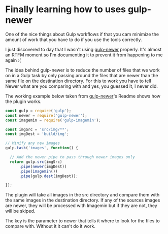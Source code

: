# Finally learning how to uses gulp-newer

One of the nice things about Gulp workflows if that you cam minimize the amount of work that you have to do if you use the tools correctly.

I just discovered to day that I wasn't using [gulp-newer](https://www.npmjs.com/package/gulp-newer) properly. It's almost an RTFM moment so I'm documenting it to prevent it from happening to me again :(

The idea behind gulp-newer is to reduce the number of files that we work on in a Gulp task by only passing around the files that are newer than the same file on the destination directory. For this to work you have to tell Newer what are you comparing with and yes, you guessed it, I never did.

The working example below taken from [gulp-newer](https://github.com/tschaub/gulp-newer#readme.md)'s Readme shows how the plugin works.

```js
const gulp = require('gulp');
const newer = require('gulp-newer');
const imagemin = require('gulp-imagemin');

const imgSrc = 'src/img/**';
const imgDest = 'build/img';

// Minify any new images
gulp.task('images', function() {

  // Add the newer pipe to pass through newer images only
  return gulp.src(imgSrc)
      .pipe(newer(imgDest))
      .pipe(imagemin())
      .pipe(gulp.dest(imgDest));

});
```

The plugin will take all images in the src directory and compare them with the same images in the destination directory.  If any of the sources images are newer, they will be processed with Imagemin but if they are not, they will be skiped.

The key is the parameter to newer that tells it where to look for the files to compare with. Without it it can't do it work.
